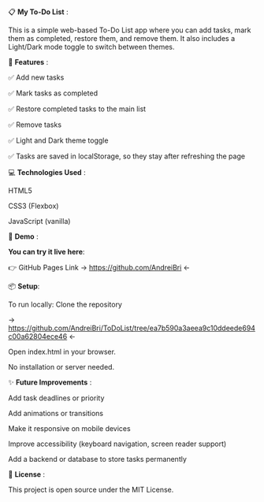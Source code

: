 📋 <b>My To-Do List</b> :

This is a simple web-based To-Do List app where you can add tasks, mark them as completed, restore them, and remove them.
It also includes a Light/Dark mode toggle to switch between themes.

🚀 <b>Features</b> :

✅ Add new tasks

✅ Mark tasks as completed

✅ Restore completed tasks to the main list

✅ Remove tasks

✅ Light and Dark theme toggle

✅ Tasks are saved in localStorage, so they stay after refreshing the page

💻 <b>Technologies Used</b> :

HTML5

CSS3 (Flexbox)

JavaScript (vanilla)

🌙 <b>Demo</b> :

<b>You can try it live here</b>:   

👉 GitHub Pages Link → https://github.com/AndreiBri ←

📦 <b>Setup</b>:

To run locally: Clone the repository

 → https://github.com/AndreiBri/ToDoList/tree/ea7b590a3aeea9c10ddeede694c00a62804ece46  ←

Open index.html in your browser.

No installation or server needed.

✨ <b>Future Improvements</b> :

Add task deadlines or priority

Add animations or transitions

Make it responsive on mobile devices

Improve accessibility (keyboard navigation, screen reader support)

Add a backend or database to store tasks permanently

📄 <b>License</b> :

This project is open source under the MIT License.
